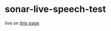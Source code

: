 # sonar-live-speech-test
 
 live on <a href="https://dhotlo2.github.io/sonar-live-speech-test/"> this page</a>
